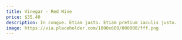 ```yaml
---
title: Vinegar - Red Wine
price: $35.40
description: In congue. Etiam justo. Etiam pretium iaculis justo.
image: https://via.placeholder.com/1000x600/000000/fff.png
---
```

